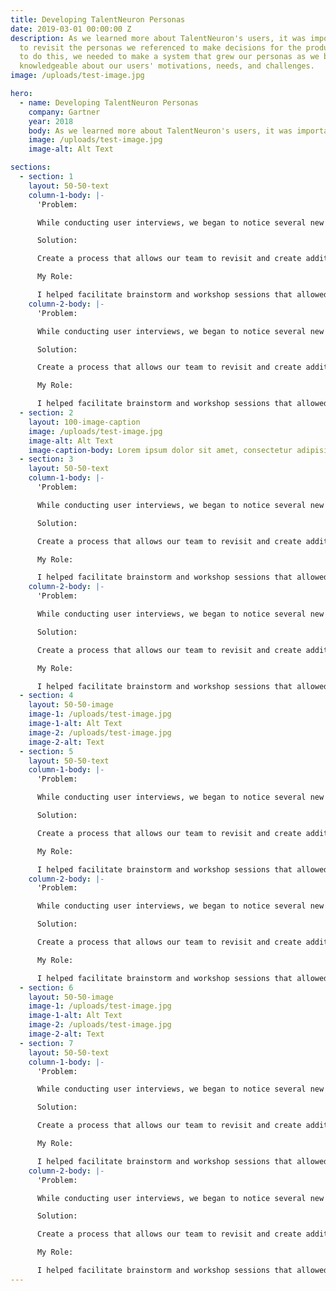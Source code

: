 ```yaml
---
title: Developing TalentNeuron Personas
date: 2019-03-01 00:00:00 Z
description: As we learned more about TalentNeuron's users, it was important for us
  to revisit the personas we referenced to make decisions for the product. In order
  to do this, we needed to make a system that grew our personas as we became more
  knowledgeable about our users' motivations, needs, and challenges.
image: /uploads/test-image.jpg

hero:
  - name: Developing TalentNeuron Personas
    company: Gartner
    year: 2018
    body: As we learned more about TalentNeuron's users, it was important for us to revisit the personas we referenced to make decisions for the product. In order to do this, we needed to make a system that grew our personas as we became more knowledgeable about our users' motivations, needs, and challenges.
    image: /uploads/test-image.jpg
    image-alt: Alt Text

sections:
  - section: 1
    layout: 50-50-text
    column-1-body: |-
      'Problem: 

      While conducting user interviews, we began to notice several new patterns in our user base and some of our users' processes and motivations became clearer. We also discovered new sets of core users that we had not considered before. Because of this data, we needed to re-visit our personas so we could make sure we were making the right product decisions for all of our users.

      Solution: 

      Create a process that allows our team to revisit and create additional personas when we collect data in user research that gives us new and additive information about our users.

      My Role: 

      I helped facilitate brainstorm and workshop sessions that allowed us to learn and think critically about our users, developed proto-personas and identified key users we wanted to test and validate for, collected data on users through user research, and helped distribute updated personas across the TalentNeuron organization.'
    column-2-body: |-
      'Problem: 

      While conducting user interviews, we began to notice several new patterns in our user base and some of our users' processes and motivations became clearer. We also discovered new sets of core users that we had not considered before. Because of this data, we needed to re-visit our personas so we could make sure we were making the right product decisions for all of our users.

      Solution: 

      Create a process that allows our team to revisit and create additional personas when we collect data in user research that gives us new and additive information about our users.

      My Role: 

      I helped facilitate brainstorm and workshop sessions that allowed us to learn and think critically about our users, developed proto-personas and identified key users we wanted to test and validate for, collected data on users through user research, and helped distribute updated personas across the TalentNeuron organization.'
  - section: 2
    layout: 100-image-caption
    image: /uploads/test-image.jpg
    image-alt: Alt Text
    image-caption-body: Lorem ipsum dolor sit amet, consectetur adipisicing elit, sed do eiusmod tempor incididunt ut labore et dolore magna aliqua.
  - section: 3
    layout: 50-50-text
    column-1-body: |-
      'Problem: 

      While conducting user interviews, we began to notice several new patterns in our user base and some of our users' processes and motivations became clearer. We also discovered new sets of core users that we had not considered before. Because of this data, we needed to re-visit our personas so we could make sure we were making the right product decisions for all of our users.

      Solution: 

      Create a process that allows our team to revisit and create additional personas when we collect data in user research that gives us new and additive information about our users.

      My Role: 

      I helped facilitate brainstorm and workshop sessions that allowed us to learn and think critically about our users, developed proto-personas and identified key users we wanted to test and validate for, collected data on users through user research, and helped distribute updated personas across the TalentNeuron organization.'
    column-2-body: |-
      'Problem: 

      While conducting user interviews, we began to notice several new patterns in our user base and some of our users' processes and motivations became clearer. We also discovered new sets of core users that we had not considered before. Because of this data, we needed to re-visit our personas so we could make sure we were making the right product decisions for all of our users.

      Solution: 

      Create a process that allows our team to revisit and create additional personas when we collect data in user research that gives us new and additive information about our users.

      My Role: 

      I helped facilitate brainstorm and workshop sessions that allowed us to learn and think critically about our users, developed proto-personas and identified key users we wanted to test and validate for, collected data on users through user research, and helped distribute updated personas across the TalentNeuron organization.'
  - section: 4
    layout: 50-50-image
    image-1: /uploads/test-image.jpg
    image-1-alt: Alt Text
    image-2: /uploads/test-image.jpg
    image-2-alt: Text
  - section: 5
    layout: 50-50-text
    column-1-body: |-
      'Problem: 

      While conducting user interviews, we began to notice several new patterns in our user base and some of our users' processes and motivations became clearer. We also discovered new sets of core users that we had not considered before. Because of this data, we needed to re-visit our personas so we could make sure we were making the right product decisions for all of our users.

      Solution: 

      Create a process that allows our team to revisit and create additional personas when we collect data in user research that gives us new and additive information about our users.

      My Role: 

      I helped facilitate brainstorm and workshop sessions that allowed us to learn and think critically about our users, developed proto-personas and identified key users we wanted to test and validate for, collected data on users through user research, and helped distribute updated personas across the TalentNeuron organization.'
    column-2-body: |-
      'Problem: 

      While conducting user interviews, we began to notice several new patterns in our user base and some of our users' processes and motivations became clearer. We also discovered new sets of core users that we had not considered before. Because of this data, we needed to re-visit our personas so we could make sure we were making the right product decisions for all of our users.

      Solution: 

      Create a process that allows our team to revisit and create additional personas when we collect data in user research that gives us new and additive information about our users.

      My Role: 

      I helped facilitate brainstorm and workshop sessions that allowed us to learn and think critically about our users, developed proto-personas and identified key users we wanted to test and validate for, collected data on users through user research, and helped distribute updated personas across the TalentNeuron organization.'
  - section: 6
    layout: 50-50-image
    image-1: /uploads/test-image.jpg
    image-1-alt: Alt Text
    image-2: /uploads/test-image.jpg
    image-2-alt: Text
  - section: 7
    layout: 50-50-text
    column-1-body: |-
      'Problem: 

      While conducting user interviews, we began to notice several new patterns in our user base and some of our users' processes and motivations became clearer. We also discovered new sets of core users that we had not considered before. Because of this data, we needed to re-visit our personas so we could make sure we were making the right product decisions for all of our users.

      Solution: 

      Create a process that allows our team to revisit and create additional personas when we collect data in user research that gives us new and additive information about our users.

      My Role: 

      I helped facilitate brainstorm and workshop sessions that allowed us to learn and think critically about our users, developed proto-personas and identified key users we wanted to test and validate for, collected data on users through user research, and helped distribute updated personas across the TalentNeuron organization.'
    column-2-body: |-
      'Problem: 

      While conducting user interviews, we began to notice several new patterns in our user base and some of our users' processes and motivations became clearer. We also discovered new sets of core users that we had not considered before. Because of this data, we needed to re-visit our personas so we could make sure we were making the right product decisions for all of our users.

      Solution: 

      Create a process that allows our team to revisit and create additional personas when we collect data in user research that gives us new and additive information about our users.

      My Role: 

      I helped facilitate brainstorm and workshop sessions that allowed us to learn and think critically about our users, developed proto-personas and identified key users we wanted to test and validate for, collected data on users through user research, and helped distribute updated personas across the TalentNeuron organization.'
---
```


